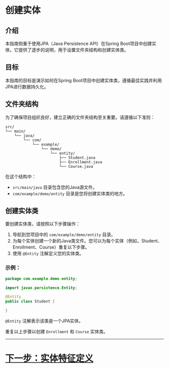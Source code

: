# 创建实体

## 介绍

本指南侧重于使用JPA（Java Persistence API）在Spring Boot项目中创建实体。它提供了逐步的说明，用于设置文件夹结构和创建实体类。

## 目标

本指南的目标是演示如何在Spring Boot项目中创建实体类，遵循最佳实践并利用JPA进行数据持久化。

## 文件夹结构

为了确保项目组织良好，建立正确的文件夹结构至关重要。请遵循以下准则：

```
src/
└── main/
    └── java/
        └── com/
            └── example/
                └── demo/
                    └── entity/
                        ├── Student.java
                        ├── Enrollment.java
                        └── Course.java

```

在这个结构中：
- `src/main/java` 目录包含您的Java源文件。
- `com/example/demo/entity` 目录是您将创建实体类的地方。

## 创建实体类

要创建实体类，请按照以下步骤操作：

1. 导航到您项目中的 `com/example/demo/entity` 目录。
2. 为每个实体创建一个新的Java类文件。您可以为每个实体（例如，Student、Enrollment、Course）重复以下步骤。
3. 使用 `@Entity` 注解定义您的实体类。

### 示例：

```java
package com.example.demo.entity;

import javax.persistence.Entity;

@Entity
public class Student {

}
```

`@Entity` 注解表示该类是一个JPA实体。

重复以上步骤以创建 `Enrollment` 和 `Course` 实体类。

---

# [下一步：实体特征定义](characteristics.md)